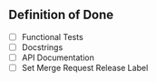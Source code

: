 <!--
Release Issue Template

This template is to be used when a new feature ready to be released to the DAML public API. /
Any changes after this feature has merged should only be hot fixes and enhancements. 
It is crucial that all code has been tested (unit & functional) and all documentation is complete
-->

## Definition of Done

- [ ] Functional Tests <!-- (Do all functional tests pass?) -->
- [ ] Docstrings <!-- (Does every public method have a NumPy style docstring?) -->
- [ ] API Documentation <!-- (Does autosummary in the reference guide correctly link all public methods?) -->
- [ ] Set Merge Request Release Label <!-- The merge request MUST be labeled under release:: -->